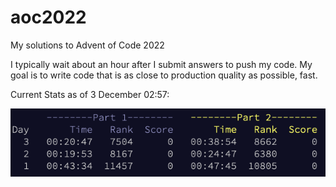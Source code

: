 # aoc2022
My solutions to Advent of Code 2022

I typically wait about an hour after I submit answers to push my code. My goal is to write code that is as close to production quality as possible, fast. 

Current Stats as of 3 December 02:57:

![Current Stats as of 3 December 02:57](stats.png)
